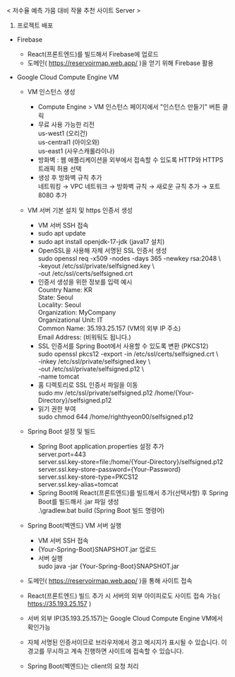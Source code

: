 < 저수율 예측 가뭄 대비 작물 추천 사이트 Server >

1. 프로젝트 배포
- Firebase
    * React(프론트엔드)를 빌드해서 Firebase에 업로드
    * 도메인( https://reservoirmap.web.app/ )을 얻기 위해 Firebase 활용

- Google Cloud Compute Engine VM
    * VM 인스턴스 생성
        - Compute Engine > VM 인스턴스 페이지에서 "인스턴스 만들기" 버튼 클릭
        - 무료 사용 가능한 리전 <br>
          us-west1 (오리건) <br>
          us-central1 (아이오와) <br>
          us-east1 (사우스캐롤라이나) 
        - 방화벽 : 웹 애플리케이션을 외부에서 접속할 수 있도록 HTTP와 HTTPS 트래픽 허용 선택
        - 생성 후 방화벽 규칙 추가 <br>
          네트워킹 → VPC 네트워크 → 방화벽 규칙 → 새로운 규칙 추가 → 포트 8080 추가

    * VM 서버 기본 설치 및 https 인증서 생성
        - VM 서버 SSH 접속
        - sudo apt update
        - sudo apt install openjdk-17-jdk (java17 설치)
        - OpenSSL을 사용해 자체 서명된 SSL 인증서 생성 <br>
          sudo openssl req -x509 -nodes -days 365 -newkey rsa:2048 \ <br>
          -keyout /etc/ssl/private/selfsigned.key \ <br>
          -out /etc/ssl/certs/selfsigned.crt
        - 인증서 생성을 위한 정보를 입력 예시 <br>
          Country Name: KR <br>
          State: Seoul <br>
          Locality: Seoul <br>
          Organization: MyCompany <br>
          Organizational Unit: IT <br>
          Common Name: 35.193.25.157 (VM의 외부 IP 주소) <br>
          Email Address: (비워둬도 됩니다.)
        - SSL 인증서를 Spring Boot에서 사용할 수 있도록 변환 (PKCS12) <br>
          sudo openssl pkcs12 -export -in /etc/ssl/certs/selfsigned.crt \ <br>
          -inkey /etc/ssl/private/selfsigned.key \ <br>
          -out /etc/ssl/private/selfsigned.p12 \ <br>
          -name tomcat
        - 홈 디렉토리로 SSL 인증서 파일을 이동 <br>
          sudo mv /etc/ssl/private/selfsigned.p12 /home/{Your-Directory}/selfsigned.p12
        - 읽기 권한 부여 <br>
          sudo chmod 644 /home/righthyeon00/selfsigned.p12

    * Spring Boot 설정 및 빌드
        - Spring Boot application.properties 설정 추가 <br>
          server.port=443 <br>
          server.ssl.key-store=file:/home/{Your-Directory}/selfsigned.p12 <br>
          server.ssl.key-store-password={Your-Password} <br>
          server.ssl.key-store-type=PKCS12 <br>
          server.ssl.key-alias=tomcat
        - Spring Boot에 React(프론트엔드)를 빌드해서 추가(선택사항) 후 Spring Boot를 빌드해서 .jar 파일 생성 <br>
          .\gradlew.bat build (Spring Boot 빌드 명령어)

    * Spring Boot(벡엔드) VM 서버 실행
        - VM 서버 SSH 접속
        - {Your-Spring-Boot}SNAPSHOT.jar 업로드
        - 서버 실행 <br>
          sudo java -jar {Your-Spring-Boot}SNAPSHOT.jar

    * 도메인( https://reservoirmap.web.app/ )을 통해 사이트 접속
    * React(프론트엔드) 빌드 추가 시 서버의 외부 아이피로도 사이트 접속 가능( https://35.193.25.157 )
    * 서버 외부 IP(35.193.25.157)는 Google Cloud Compute Engine VM에서 확인가능
    * 자체 서명된 인증서이므로 브라우저에서 경고 메시지가 표시될 수 있습니다. 이 경고를 무시하고 계속 진행하면 사이트에 접속할 수 있습니다.
    * Spring Boot(벡엔드)는 client의 요청 처리
